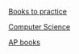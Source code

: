 [Books to practice](https://drive.google.com/drive/folders/1Vhqu7ad_EqdLvgchFboxgqD7kSU1id3E?usp=sharing)

[Computer Science](https://drive.google.com/drive/folders/1n2xU4KjcBhDr7D02FVhtd7mpt6Q_jhl9?usp=sharing)

[AP books](https://drive.google.com/drive/folders/1U7gYDy3vmw1wXNiD6iA4vDZ4QubTzse1?usp=sharing)
